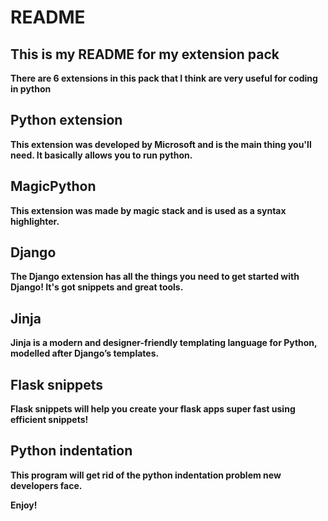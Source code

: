 # README

## This is my README for my extension pack

**There are 6 extensions in this pack that I think are very useful for coding in python**

## Python extension

**This extension was developed by Microsoft and is the main thing you'll need. It basically allows you to run python.**

##  MagicPython

**This extension was made by magic stack and is used as a syntax highlighter.**

##  Django

**The Django extension has all the things you need to get started  with Django! It's got snippets and great tools.**

##  Jinja

**Jinja is a modern and designer-friendly templating language for Python, modelled after Django’s templates.**

##  Flask snippets

**Flask snippets will help you create your flask apps super fast using efficient snippets!**

##  Python indentation

**This program will get rid of the python indentation problem new developers face.**

**Enjoy!**

